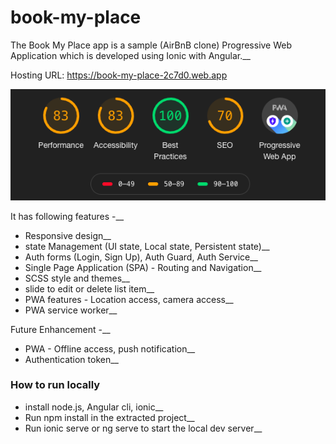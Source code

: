 # book-my-place

The Book My Place app is a sample (AirBnB clone) Progressive Web Application which is developed using Ionic with Angular.__

Hosting URL: https://book-my-place-2c7d0.web.app

![lightouse](./lighthouse.png)

It has following features -__
- Responsive design__
- state Management (UI state, Local state, Persistent state)__
- Auth forms (Login, Sign Up), Auth Guard, Auth Service__
- Single Page Application (SPA) - Routing and Navigation__
- SCSS style and themes__
- slide to edit or delete list item__
- PWA features - Location access, camera access__
- PWA service worker__

Future Enhancement -__
- PWA - Offline access, push notification__
- Authentication token__

### How to run locally
- install node.js, Angular cli, ionic__
- Run npm install in the extracted project__
- Run ionic serve or ng serve to start the local dev server__
